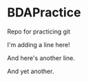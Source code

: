 # BDAPractice
Repo for practicing git

I'm adding a line here!

And here's another line.

And yet another.

